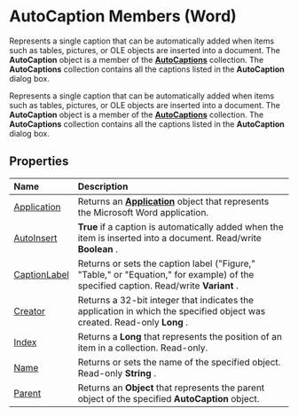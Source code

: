 
# AutoCaption Members (Word)
Represents a single caption that can be automatically added when items such as tables, pictures, or OLE objects are inserted into a document. The  **AutoCaption** object is a member of the **[AutoCaptions](da4bd001-8f4c-28c9-4f46-a5a6499000a8.md)** collection. The **AutoCaptions** collection contains all the captions listed in the **AutoCaption** dialog box.

Represents a single caption that can be automatically added when items such as tables, pictures, or OLE objects are inserted into a document. The  **AutoCaption** object is a member of the **[AutoCaptions](da4bd001-8f4c-28c9-4f46-a5a6499000a8.md)** collection. The **AutoCaptions** collection contains all the captions listed in the **AutoCaption** dialog box.


## Properties



|**Name**|**Description**|
|:-----|:-----|
|[Application](da729ad0-6315-9afe-9aeb-dae989cfe85c.md)|Returns an  **[Application](d1cf6f8f-4e88-bf01-93b4-90a83f79cb44.md)** object that represents the Microsoft Word application.|
|[AutoInsert](eac9cee8-93d5-e707-b03d-ef1dbe906ef9.md)| **True** if a caption is automatically added when the item is inserted into a document. Read/write **Boolean** .|
|[CaptionLabel](8e4864e4-e42b-ccc0-9611-eda7753089f4.md)|Returns or sets the caption label ("Figure," "Table," or "Equation," for example) of the specified caption. Read/write  **Variant** .|
|[Creator](170f3e00-946c-c340-e12e-bee0078e62f3.md)|Returns a 32-bit integer that indicates the application in which the specified object was created. Read-only  **Long** .|
|[Index](b067d825-89cf-7b30-4d37-9538558fab04.md)|Returns a  **Long** that represents the position of an item in a collection. Read-only.|
|[Name](74e654ad-76bd-7a4d-df91-0c650ba4af5e.md)|Returns or sets the name of the specified object. Read-only  **String** .|
|[Parent](9e47c8a5-dfcc-e06f-4621-69dab5e7430c.md)|Returns an  **Object** that represents the parent object of the specified **AutoCaption** object.|
